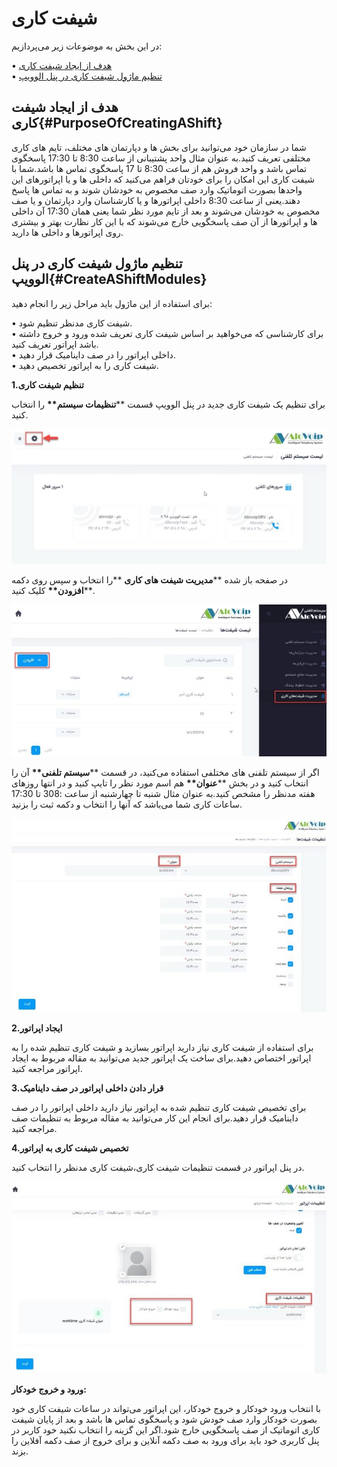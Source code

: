 # شیفت کاری

در این بخش به موضوعات زیر می‌پردازیم:

• [هدف از ایجاد شیفت کاری ](#PurposeOfCreatingAShift)<br>
• [تنظیم ماژول شیفت کاری در پنل الوویپ ](#CreateAShiftModules)<br>

## هدف از ایجاد شیفت کاری{#PurposeOfCreatingAShift}

شما در سازمان خود می‌توانید برای بخش ها و دپارتمان های مختلف، تایم های کاری مختلفی تعریف کنید.به عنوان مثال واحد پشتیبانی از ساعت 8:30 تا 17:30 پاسخگوی تماس باشد و  واحد فروش هم از ساعت 8:30 تا 17 پاسخگوی تماس ها باشد.شما با شیفت کاری این امکان را برای خودتان فراهم می‌کنید که داخلی ها و یا اپراتورهای این واحدها بصورت اتوماتیک وارد صف  مخصوص به خودشان شوند و  به تماس ها پاسخ دهند.یعنی از ساعت 8:30 داخلی اپراتورها و یا کارشناسان وارد دپارتمان و یا صف مخصوص به خودشان می‌شوند و بعد از تایم مورد نظر شما یعنی همان 17:30 آن داخلی ها و اپراتورها از آن صف پاسخگویی خارج می‌شوند که با این کار نظارت بهتر و بیشتری روی اپراتورها و داخلی ها دارید.




## تنظیم ماژول شیفت کاری در پنل الوویپ{#CreateAShiftModules}

برای استفاده از این ماژول باید مراحل زیر را انجام دهید:

• شیفت کاری مدنظر تنظیم شود. <br>
• برای کارشناسی که می‌خواهید بر اساس شیفت کاری تعریف شده ورود و خروج داشته باشد اپراتور تعریف کنید.<br>
• داخلی اپراتور را در صف داینامیک قرار دهید.<br>
• شیفت کاری را به اپراتور تخصیص دهید.<br>

**1.تنظیم شیفت کاری**

برای تنظیم یک شیفت کاری جدید در پنل الوویپ قسمت \*\***تنظیمات سیستم\*\*** را انتخاب ‌کنید. <br>

![مسیر تنظیمات شیفت های کاری ](./Images/workshift001.jpeg)

در صفحه باز شده \*\***مدیریت شیفت های کاری** \*\*را انتخاب و سپس روی دکمه \*\***افزودن\*\*** کلیک کنید. <br>

![مسیر تنظیمات شیفت های کاری ](./Images/workshift002.jpeg)

اگر از سیستم تلفنی های مختلفی استفاده می‌کنید، در قسمت \*\***سیستم تلفنی\*\*** آن را انتخاب کنید و در بخش \*\***عنوان\*\*** هم اسم مورد نظر را تایپ کنید و در انتها روزهای هفته مدنظر را مشخص کنید.به عنوان مثال شنبه تا چهارشنبه از ساعت :308 تا 17:30 ساعات کاری شما می‌باشد که آنها را انتخاب و دکمه ثبت را بزنید.<br>




![مسیر تنظیمات شیفت های کاری ](./Images/workshift003.jpeg)

**2.ایجاد اپراتور**

برای استفاده از شیفت کاری نیاز دارید اپراتور بسازید و شیفت کاری تنظیم شده را به اپراتور اختصاص دهید.برای ساخت یک اپراتور جدید می‌توانید به مقاله مربوط به ایجاد اپراتور مراجعه کنید.<br>

**3.قرار دادن داخلی اپراتور در صف داینامیک**

برای تخصیص شیفت کاری تنظیم شده به اپراتور نیاز دارید داخلی اپراتور را در صف داینامیک قرار دهید.برای انجام این کار می‌توانید به مقاله مربوط به تنظیمات صف مراجعه کنید.
<br>

**4.تخصیص شیفت کاری به اپراتور**

در پنل اپراتور در قسمت تنظیمات شیفت کاری،شیفت کاری مدنظر را انتخاب کنید.<br>

![مسیر تنظیمات شیفت های کاری ](./Images/workshift004.jpeg)

**ورود و خروج خودکار:**

با انتخاب ورود خودکار و خروج خودکار، این اپراتور می‌تواند در ساعات شیفت کاری خود بصورت خودکار وارد صف خودش شود و پاسخگوی تماس ها باشد و بعد از پایان شیفت کاری اتوماتیک از صف پاسخگویی خارج شود.اگر این گزینه را انتخاب نکنید خود کاربر در پنل کاربری خود باید برای ورود به صف دکمه آنلاین و برای خروج از صف دکمه آفلاین را بزند.
<br>
